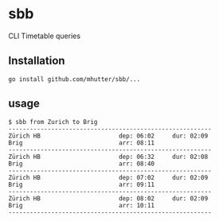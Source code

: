 # sbb

CLI Timetable queries

## Installation

    go install github.com/mhutter/sbb/...

## usage

    $ sbb from Zurich to Brig
    ---------------------------------------------------------
    Zürich HB                      dep: 06:02     dur: 02:09
    Brig                           arr: 08:11
    ---------------------------------------------------------
    Zürich HB                      dep: 06:32     dur: 02:08
    Brig                           arr: 08:40
    ---------------------------------------------------------
    Zürich HB                      dep: 07:02     dur: 02:09
    Brig                           arr: 09:11
    ---------------------------------------------------------
    Zürich HB                      dep: 08:02     dur: 02:09
    Brig                           arr: 10:11
    ---------------------------------------------------------
